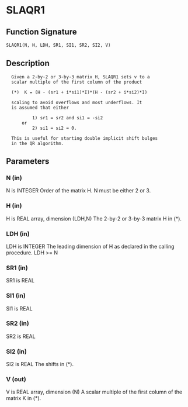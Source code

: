 # SLAQR1

## Function Signature

```fortran
SLAQR1(N, H, LDH, SR1, SI1, SR2, SI2, V)
```

## Description


      Given a 2-by-2 or 3-by-3 matrix H, SLAQR1 sets v to a
      scalar multiple of the first column of the product

      (*)  K = (H - (sr1 + i*si1)*I)*(H - (sr2 + i*si2)*I)

      scaling to avoid overflows and most underflows. It
      is assumed that either

              1) sr1 = sr2 and si1 = -si2
          or
              2) si1 = si2 = 0.

      This is useful for starting double implicit shift bulges
      in the QR algorithm.

## Parameters

### N (in)

N is INTEGER Order of the matrix H. N must be either 2 or 3.

### H (in)

H is REAL array, dimension (LDH,N) The 2-by-2 or 3-by-3 matrix H in (*).

### LDH (in)

LDH is INTEGER The leading dimension of H as declared in the calling procedure. LDH >= N

### SR1 (in)

SR1 is REAL

### SI1 (in)

SI1 is REAL

### SR2 (in)

SR2 is REAL

### SI2 (in)

SI2 is REAL The shifts in (*).

### V (out)

V is REAL array, dimension (N) A scalar multiple of the first column of the matrix K in (*).

